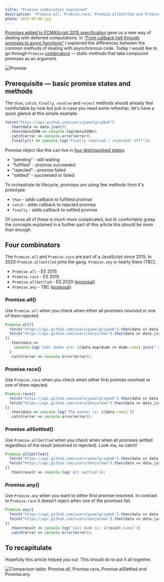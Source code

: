 ```yaml
---
title: "Promise combinators explained"
description: "Promise.all, Promise.race, Promise.allSettled and Promise.any help us a lot with operations on compound promises. Let me clarify the difference between them."
photo: 2019-08-08.jpg
---
```


[Promises added to ECMAScript 2015 specification](https://www.ecma-international.org/ecma-262/6.0/#sec-promise-objects) gave us a new way of dealing with deferred computations. In ["From callback hell
through promises to
async functions"](https://pawelgrzybek.com/from-a-callback-hell-through-promises-to-async-functions/) I explained the differences between the common methods of dealing with asynchronous code. Today I would like to go through `Promise` [combinators](https://wiki.haskell.org/Combinator_pattern) — static methods that take compound promises as an argument.

![Promise](/photos/2019-08-08-1.jpg)

## Prerequisite — basic promise states and methods

The `than`, `catch`, `finally`, `resolve` and `reject` methods should already feel comfortable by now but just in case you need some refresher, let's have a quick glance at this simple example.

```js
fetch("https://api.github.com/users/pawelgrzybek")
  .then(data => data.json())
  .then(dataJSON => console.log(dataJSON))
  .catch(error => console.error(error))
  .finally(() => console.log("Finally resolved / rejected! Uff!"));
```

Promise object like this can live in [four distinguished states](https://www.ecma-international.org/ecma-262/6.0/#sec-promise-objects):

- "pending" - still waiting
- "fulfilled" - promise succeeded
- "rejected" - promise failed
- "settled" - succeeded or failed

To orchestrate its lifecycle, promises are using few methods from it's prototype:

- `than` - adds callback to fulfilled promise
- `catch` - adds callback to rejected promise
- `finally` - adds callback to settled promise

Of course all of these is much more complicated, but to comfortably grasp the concepts explained in a further part of this article this should be more than enough.

## Four combinators

The `Promise.all` and `Promise.race` are part of a JavaScript since 2015. In 2020 `Promise.allSettled` joins the gang. `Promise.any` is nearly there (TBC).

- `Promise.all` - ES 2015
- `Promise.race` - ES 2015
- `Promise.allSettled` - ES 2020 ([proposal](https://github.com/tc39/proposal-promise-allSettled))
- `Promise.any` - TBC ([proposal](https://github.com/tc39/proposal-promise-any))

### Promise.all()

Use `Promise.all` when you check when either all promises resolved or one of them rejected.

```js
Promise.all([
  fetch("https://api.github.com/users/pawelgrzybek").then(data => data.json()),
  fetch("https://api.github.com/users/danjordan").then(data => data.json())
])
  .then(data =>
    console.log(`Cool dudes are: ${data.map(dude => dude.name).join(" and ")}`)
  )
  .catch(error => console.error(error));
```

### Promise.race()

Use `Promise.race` when you check when either first promise resolved or one of them rejected.

```js
Promise.race([
  fetch("https://api.github.com/users/pawelgrzybek").then(data => data.json()),
  fetch("https://api.github.com/users/danjordan").then(data => data.json())
])
  .then(data => console.log(`The winner is: ${data.name}`))
  .catch(error => console.error(error));
```

### Promise.allSettled()

Use `Promise.allSettled` when you check when when all promises settled regardless of the result (resolved or rejected). Look ma, no catch!

```js
Promise.allSettled([
  fetch("https://api.github.com/users/pawelgrzybek").then(data => data.json()),
  fetch("https://api.github.com/users/danjordan").then(data => data.json())
])
  .then(result => console.log(`All settled`));
```

### Promise.any()

Use `Promise.any` when you want to either first promise resolved. In contrast to `Promise.race` it doesn't reject when one of the promises fail.

```js
Promise.any([
  fetch("https://api.github.com/users/pawelgrzybek").then(data => data.json()),
  fetch("https://api.github.com/users/danjordan").then(data => data.json())
])
  .then(result => console.log(`Cool dude is: ${result.name}`))
  .catch(error => console.error(error));
```

## To recapitulate

Hopefully this article helped you out. This should do to put it all together.

![Comparison table: Promise.all, Promise.race, Promise.allSettled and Promise.any](/photos/2019-08-08-2.jpg)
